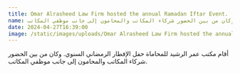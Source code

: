 ```yaml
---
title: Omar Alrasheed Law Firm hosted the annual Ramadan Iftar Event.
name: أقام مكتب عمر الرشيد للمحاماة حفل الإفطار الرمضاني السنوي. وكان من بين الحضور شركاء المكاتب والمحامون إلى جانب موظفي المكاتب.
date: 2024-04-27T16:39:00
image: /static/images/uploads/Omar Alrasheed Law Firm hosted the annual Ramadan Iftar Event.jpg
---
```

أقام مكتب عمر الرشيد للمحاماة حفل الإفطار الرمضاني السنوي. وكان من بين الحضور شركاء المكاتب والمحامون إلى جانب موظفي المكاتب.

